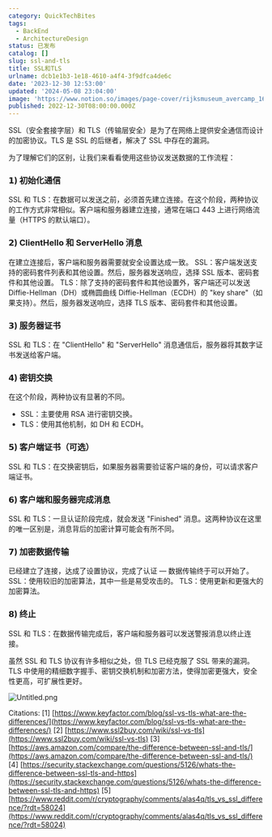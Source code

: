 ```yaml
---
category: QuickTechBites
tags:
  - BackEnd
  - ArchitectureDesign
status: 已发布
catalog: []
slug: ssl-and-tls
title: SSL和TLS
urlname: dcb1e1b3-1e18-4610-a4f4-3f9dfca4de6c
date: '2023-12-30 12:53:00'
updated: '2024-05-08 23:04:00'
image: 'https://www.notion.so/images/page-cover/rijksmuseum_avercamp_1620.jpg'
published: 2022-12-30T08:00:00.000Z
---
```


SSL（安全套接字层）和 TLS（传输层安全）是为了在网络上提供安全通信而设计的加密协议。TLS 是 SSL 的后继者，解决了 SSL 中存在的漏洞。


为了理解它们的区别，让我们来看看使用这些协议发送数据的工作流程：


### 𝟭) 初始化通信


SSL 和 TLS：在数据可以发送之前，必须首先建立连接。在这个阶段，两种协议的工作方式非常相似。客户端和服务器建立连接，通常在端口 443 上进行网络流量（HTTPS 的默认端口）。


### 𝟮) ClientHello 和 ServerHello 消息


在建立连接后，客户端和服务器需要就安全设置达成一致。
SSL：客户端发送支持的密码套件列表和其他设置。然后，服务器发送响应，选择 SSL 版本、密码套件和其他设置。
TLS：除了支持的密码套件和其他设置外，客户端还可以发送 Diffie-Hellman（DH）或椭圆曲线 Diffie-Hellman（ECDH）的 "key share"（如果支持）。然后，服务器发送响应，选择 TLS 版本、密码套件和其他设置。


### 𝟯) 服务器证书


SSL 和 TLS：在 "ClientHello" 和 "ServerHello" 消息通信后，服务器将其数字证书发送给客户端。


### 𝟰) 密钥交换


在这个阶段，两种协议有显著的不同。
- SSL：主要使用 RSA 进行密钥交换。
- TLS：使用其他机制，如 DH 和 ECDH。


### 𝟱) 客户端证书（可选）


SSL 和 TLS：在交换密钥后，如果服务器需要验证客户端的身份，可以请求客户端证书。


### 𝟲) 客户端和服务器完成消息


SSL 和 TLS：一旦认证阶段完成，就会发送 "Finished" 消息。这两种协议在这里的唯一区别是，消息背后的加密计算可能会有所不同。


### 𝟳) 加密数据传输


已经建立了连接，达成了设置协议，完成了认证 — 数据传输终于可以开始了。
SSL：使用较旧的加密算法，其中一些是易受攻击的。
TLS：使用更新和更强大的加密算法。


### 𝟴) 终止


SSL 和 TLS：在数据传输完成后，客户端和服务器可以发送警报消息以终止连接。


虽然 SSL 和 TLS 协议有许多相似之处，但 TLS 已经克服了 SSL 带来的漏洞。TLS 中使用的精细数字握手、密钥交换机制和加密方法，使得加密更强大，安全性更高，可扩展性更好。


![Untitled.png](https://prod-files-secure.s3.us-west-2.amazonaws.com/5d24fe63-e567-4804-86f9-9fdc62e13082/8ff987c5-7f31-4b50-83f5-c69ee7578c4a/Untitled.png?X-Amz-Algorithm=AWS4-HMAC-SHA256&X-Amz-Content-Sha256=UNSIGNED-PAYLOAD&X-Amz-Credential=ASIAZI2LB4667Z4F62HA%2F20250319%2Fus-west-2%2Fs3%2Faws4_request&X-Amz-Date=20250319T053829Z&X-Amz-Expires=3600&X-Amz-Security-Token=IQoJb3JpZ2luX2VjEBQaCXVzLXdlc3QtMiJHMEUCIQDBo22MRLtF7PR2Ffci2t%2BgwR7gc3WptuCKGrvgSo9xyAIgdNBCebHnharxs%2BPb1kXT6if%2BZxh0e2oVkzp8CbEaua8q%2FwMIbRAAGgw2Mzc0MjMxODM4MDUiDLTHrpM540PSEiAQKCrcAw3ckytyYv3aLUiOPSTvSrcyiex1s2b36PloU506u8%2FR%2F9ap%2FZpTiQDbKmiBH6dgE2Y77Ao9UrRQ1urSk2T%2Fk%2FkGKCnHwCtZ%2BlkLwfgq%2BtpTSBWYU5yJKntC6L%2BRbBujeFBb2s%2Ft617M1sQrefnCi9xPvlIXkvAh8EDMb63ZVTR8q%2BRHbaLU93bcSiPyR4HFYRMKlT2YPy%2F2Gvs7LzIUfoLl9svxVfEAMdH8PsTfx3mzmNVajChc0pmCtvowomf%2BANGUrP81wxBoGQ1pV5q8AwQI6ny3Y40BJatMeSnxhSEj%2F%2FDZYGIiu01EQHRdy9lZSQnrjzcufJPHomUcK0dXC6VeQRwptF4IvYTDJFacdwva9XWqeVnwlQWdklVhadNZi%2Bt0%2Bx6P5u2rejWPCT6POl%2BcJSLGMSvmQMvd4q02pd4EqEvZR79z4Ix%2Bd0L9gKlHygIT7Eu%2FP%2Fc9dQB3AKPkGTvyEzwrddD0JtMvBNnLc0nPc7yJq3GqdQ%2FHKKPVdteUmQWzduMbymRStO97sJqUseg36%2BTd1HZU0xEWSYmZX%2BytiUn%2BUbNf%2Fk%2Bj8TGay1jCZbNwWflJVQTvuojPPKScNv96GpStBj%2Bvo8LQR22UMbiMY4pQikd6x2HS5eHIMK%2F86L4GOqUBCg%2BBCe%2Fw6WAiWRzRsyULDwHoTO1%2BljQ2z8EAAvBieTHXKosm%2F61IGSsvwN7yG3HVX5EUSI%2Ffeyl6GXu2uYt4xMl4yvvOBXV5I%2FM%2F6ZWQoKIg5MpoNCo%2BVANYcRhl%2Biucpy3HI0WoxaQmsHNAZsSMOJB3VG0Sz73v8dBBB72apU03eVykVzw1XpS68hNvUCenNQC4l4hsCWBXdK9hy4feceM7pcrI&X-Amz-Signature=107efe668741385113f2f8ee321fb54337579990d37d4cc082a8a7b20a968216&X-Amz-SignedHeaders=host&x-id=GetObject)


Citations:
[1] [https://www.keyfactor.com/blog/ssl-vs-tls-what-are-the-differences/](https://www.keyfactor.com/blog/ssl-vs-tls-what-are-the-differences/)
[2] [https://www.ssl2buy.com/wiki/ssl-vs-tls](https://www.ssl2buy.com/wiki/ssl-vs-tls)
[3] [https://aws.amazon.com/compare/the-difference-between-ssl-and-tls/](https://aws.amazon.com/compare/the-difference-between-ssl-and-tls/)
[4] [https://security.stackexchange.com/questions/5126/whats-the-difference-between-ssl-tls-and-https](https://security.stackexchange.com/questions/5126/whats-the-difference-between-ssl-tls-and-https)
[5] [https://www.reddit.com/r/cryptography/comments/alas4q/tls_vs_ssl_difference/?rdt=58024](https://www.reddit.com/r/cryptography/comments/alas4q/tls_vs_ssl_difference/?rdt=58024)

